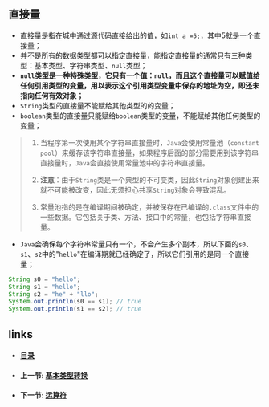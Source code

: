 ## 直接量

- 直接量是指在城中通过源代码直接给出的值，如`int a =5;`，其中5就是一个直接量；
- 并不是所有的数据类型都可以指定直接量，能指定直接量的通常只有三种类型：基本类型、字符串类型、`null`类型；
- **`null`类型是一种特殊类型，它只有一个值：`null`，而且这个直接量可以赋值给任何引用类型的变量，用以表示这个引用类型变量中保存的地址为空，即还未指向任何有效对象；**
- `String`类型的直接量不能赋给其他类型的的变量；
- `boolean`类型的直接量只能赋给`boolean`类型的变量，不能赋给其他任何类型的变量；

>1. 当程序第一次使用某个字符串直接量时，`Java`会使用常量池（`constant pool`）来缓存该字符串直接量，如果程序后面的部分需要用到该字符串直接量时，`Java`会直接使用常量池中的字符串直接量。
>
>2. **注意**：由于`String`类是一个典型的不可变类，因此`String`对象创建出来就不可能被改变，因此无须担心共享`String`对象会导致混乱。
>3. 常量池指的是在编译期间被确定，并被保存在已编译的`.class`文件中的一些数据。它包括关于类、方法、接口中的常量，也包括字符串直接量。

- `Java`会确保每个字符串常量只有一个，不会产生多个副本，所以下面的`s0`、`s1`、`s2`中的"`hello`"在编译期就已经确定了，所以它们引用的是同一个直接量；

```java
String s0 = "hello";
String s1 = "hello";
String s2 = "he" + "llo";
System.out.println(s0 == s1); // true
System.out.println(s1 == s2); // true
```

## links

- #### [目录](<README.md>)

- #### 上一节: [基本类型转换](<01.6.md>)

- #### 下一节: [运算符](<01.8.md>)